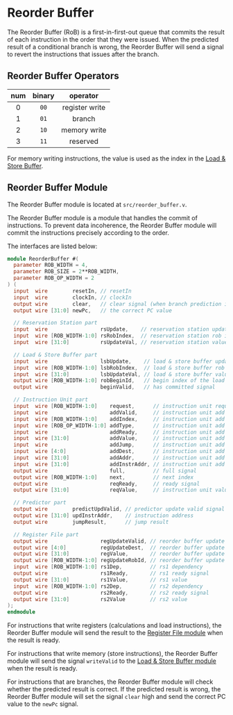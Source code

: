 # Reorder Buffer

The Reorder Buffer (RoB) is a first-in-first-out queue that commits the result
of each instruction in the order that they were issued. When the predicted
result of a conditional branch is wrong, the Reorder Buffer will send a signal
to revert the instructions that issues after the branch.

## Reorder Buffer Operators

| num | binary |    operator    |
|:---:|:------:|:--------------:|
|  0  |  `00`  | register write |
|  1  |  `01`  |     branch     |
|  2  |  `10`  |  memory write  |
|  3  |  `11`  |    reserved    |

For memory writing instructions, the value is used as the index in the
[Load & Store Buffer](load_store_buffer.md).

## Reorder Buffer Module

The Reorder Buffer module is located at `src/reorder_buffer.v`.

The Reorder Buffer module is a module that handles the commit of instructions.
To prevent data incoherence, the Reorder Buffer module will commit the
instructions precisely according to the order.

The interfaces are listed below:
    
```verilog
module ReorderBuffer #(
  parameter ROB_WIDTH = 4,
  parameter ROB_SIZE = 2**ROB_WIDTH,
  parameter ROB_OP_WIDTH = 2
) (
  input  wire        resetIn, // resetIn
  input  wire        clockIn, // clockIn
  output wire        clear,   // clear signal (when branch prediction is wrong)
  output wire [31:0] newPc,   // the correct PC value

  // Reservation Station part
  input  wire                 rsUpdate,    // reservation station update signal
  input  wire [ROB_WIDTH-1:0] rsRobIndex,  // reservation station rob index
  input  wire [31:0]          rsUpdateVal, // reservation station value

  // Load & Store Buffer part
  input  wire                 lsbUpdate,    // load & store buffer update signal
  input  wire [ROB_WIDTH-1:0] lsbRobIndex,  // load & store buffer rob index
  input  wire [31:0]          lsbUpdateVal, // load & store buffer value
  output wire [ROB_WIDTH-1:0] robBeginId,   // begin index of the load & store buffer
  output wire                 beginValid,   // has committed signal

  // Instruction Unit part
  input  wire [ROB_WIDTH-1:0]    request,      // instruction unit request
  input  wire                    addValid,     // instruction unit add valid signal
  input  wire [ROB_WIDTH-1:0]    addIndex,     // instruction unit add index
  input  wire [ROB_OP_WIDTH-1:0] addType,      // instruction unit add type signal
  input  wire                    addReady,     // instruction unit add ready signal
  input  wire [31:0]             addValue,     // instruction unit add value signal
  input  wire                    addJump,      // instruction unit add jump signal
  input  wire [4:0]              addDest,      // instruction unit add destination register signal
  input  wire [31:0]             addAddr,      // instruction unit add address
  input  wire [31:0]             addInstrAddr, // instruction unit add instruction address
  output wire                    full,         // full signal
  output wire [ROB_WIDTH-1:0]    next,         // next index
  output wire                    reqReady,     // ready signal
  output wire [31:0]             reqValue,     // instruction unit value

  // Predictor part
  output wire        predictUpdValid, // predictor update valid signal
  output wire [31:0] updInstrAddr,    // instruction address
  output wire        jumpResult,      // jump result

  // Register File part
  output wire                 regUpdateValid, // reorder buffer update valid signal
  output wire [4:0]           regUpdateDest,  // reorder buffer update destination
  output wire [31:0]          regValue,       // reorder buffer update value
  output wire [ROB_WIDTH-1:0] regUpdateRobId, // reorder buffer update rob id
  input  wire [ROB_WIDTH-1:0] rs1Dep,         // rs1 dependency
  output wire                 rs1Ready,       // rs1 ready signal
  output wire [31:0]          rs1Value,       // rs1 value
  input  wire [ROB_WIDTH-1:0] rs2Dep,         // rs2 dependency
  output wire                 rs2Ready,       // rs2 ready signal
  output wire [31:0]          rs2Value        // rs2 value
);
endmodule
```

For instructions that write registers (calculations and load instructions),
the Reorder Buffer module will send the result to the
[Register File module](register_file.md) when the result is ready.

For instructions that write memory (store instructions), the Reorder Buffer
module will send the signal `writeValid` to the
[Load & Store Buffer module](load_store_buffer.md) when the result is ready.

For instructions that are branches, the Reorder Buffer module will check
whether the predicted result is correct. If the predicted result is wrong,
the Reorder Buffer module will set the signal `clear` high and send the
correct PC value to the `newPc` signal.
